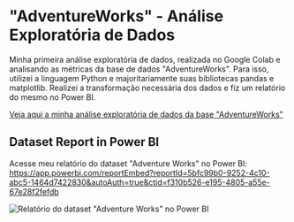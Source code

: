 # "AdventureWorks" - Análise Exploratória de Dados
Minha primeira análise exploratória de dados, realizada no Google Colab e analisando as métricas da base de dados "AdventureWorks". Para isso, utilizei a linguagem Python e majoritariamente suas bibliotecas pandas e matplotlib. Realizei a transformação necessária dos dados e fiz um relatório do mesmo no Power BI. 

[Veja aqui a minha análise exploratória de dados da base "AdventureWorks"](AnaliseExploratoriaAdvWorks.ipynb)

## Dataset Report in Power BI
Acesse meu relatório do dataset "Adventure Works" no Power BI: https://app.powerbi.com/reportEmbed?reportId=5bfc99b0-9252-4c10-abc5-1464d7422830&autoAuth=true&ctid=f310b526-e195-4805-a55e-67e28f2fefdb <br/>

![Relatório do dataset "Adventure Works" no Power BI](https://github.com/murilomarsoli/analise-exploratoria-dados-AdventureWorks/blob/main/advWorks_PowerBI.png)
